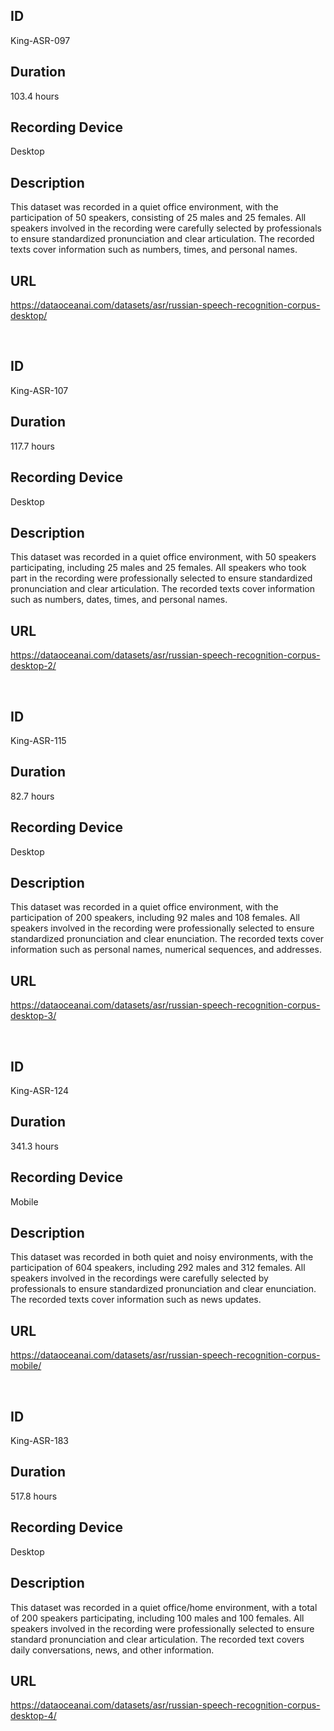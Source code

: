 ## ID
King-ASR-097
## Duration
103.4 hours
## Recording Device
Desktop
## Description
This dataset was recorded in a quiet office environment, with the participation of 50 speakers, consisting of 25 males and 25 females. All speakers involved in the recording were carefully selected by professionals to ensure standardized pronunciation and clear articulation. The recorded texts cover information such as numbers, times, and personal names.
## URL
https://dataoceanai.com/datasets/asr/russian-speech-recognition-corpus-desktop/

<br>

## ID
King-ASR-107
## Duration
117.7 hours
## Recording Device
Desktop
## Description
This dataset was recorded in a quiet office environment, with 50 speakers participating, including 25 males and 25 females. All speakers who took part in the recording were professionally selected to ensure standardized pronunciation and clear articulation. The recorded texts cover information such as numbers, dates, times, and personal names.
## URL
https://dataoceanai.com/datasets/asr/russian-speech-recognition-corpus-desktop-2/

<br>

## ID
King-ASR-115
## Duration
82.7 hours
## Recording Device
Desktop
## Description
This dataset was recorded in a quiet office environment, with the participation of 200 speakers, including 92 males and 108 females. All speakers involved in the recording were professionally selected to ensure standardized pronunciation and clear enunciation. The recorded texts cover information such as personal names, numerical sequences, and addresses.
## URL
https://dataoceanai.com/datasets/asr/russian-speech-recognition-corpus-desktop-3/

<br>

## ID
King-ASR-124
## Duration
341.3 hours
## Recording Device
Mobile
## Description
This dataset was recorded in both quiet and noisy environments, with the participation of 604 speakers, including 292 males and 312 females. All speakers involved in the recordings were carefully selected by professionals to ensure standardized pronunciation and clear enunciation. The recorded texts cover information such as news updates.
## URL
https://dataoceanai.com/datasets/asr/russian-speech-recognition-corpus-mobile/

<br>

## ID
King-ASR-183
## Duration
517.8 hours
## Recording Device
Desktop
## Description
This dataset was recorded in a quiet office/home environment, with a total of 200 speakers participating, including 100 males and 100 females. All speakers involved in the recording were professionally selected to ensure standard pronunciation and clear articulation. The recorded text covers daily conversations, news, and other information.
## URL
https://dataoceanai.com/datasets/asr/russian-speech-recognition-corpus-desktop-4/
